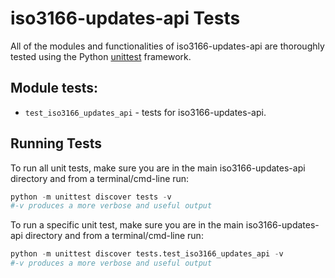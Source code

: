 # iso3166-updates-api Tests <a name="TOP"></a>

All of the modules and functionalities of iso3166-updates-api are thoroughly tested using the Python [unittest][unittest] framework.
## Module tests:

* `test_iso3166_updates_api` - tests for iso3166-updates-api.

## Running Tests

To run all unit tests, make sure you are in the main iso3166-updates-api directory and from a terminal/cmd-line run:
```python
python -m unittest discover tests -v
#-v produces a more verbose and useful output
```

To run a specific unit test, make sure you are in the main iso3166-updates-api directory and from a terminal/cmd-line run:
```python
python -m unittest discover tests.test_iso3166_updates_api -v
#-v produces a more verbose and useful output
```

[unittest]: https://docs.python.org/3/library/unittest.html